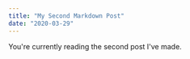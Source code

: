 ```yaml
---
title: "My Second Markdown Post"
date: "2020-03-29"
---
```


You're currently reading the second post I've made.
